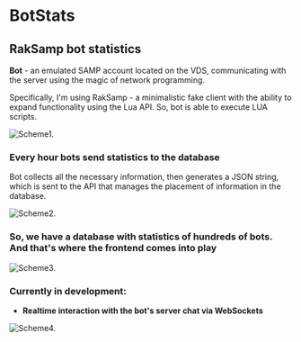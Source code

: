 # BotStats 

## RakSamp bot statistics

**Bot** - an emulated SAMP account located on the VDS, communicating with the server using the magic of network programming.

Specifically, I'm using RakSamp - a minimalistic fake client with the ability to expand functionality using the Lua API.
So, bot is able to execute LUA scripts.

![Scheme1.](https://i.ibb.co/p10pF19/scheme1.png "Scheme1")

### Every hour bots send statistics to the database
Bot collects all the necessary information, then generates a JSON string, which is sent to the API that manages the placement of information in the database.

![Scheme2.](https://i.ibb.co/jDPHG34/image.png "Scheme2")

### So, we have a database with statistics of hundreds of bots. And that's where the frontend comes into play

![Scheme3.](https://i.ibb.co/71Gh3C7/image.png "Scheme3")

### Currently in development:
* **Realtime interaction with the bot's server chat via WebSockets**

![Scheme4.](https://i.ibb.co/WcpbDjN/image.png "Scheme4")
